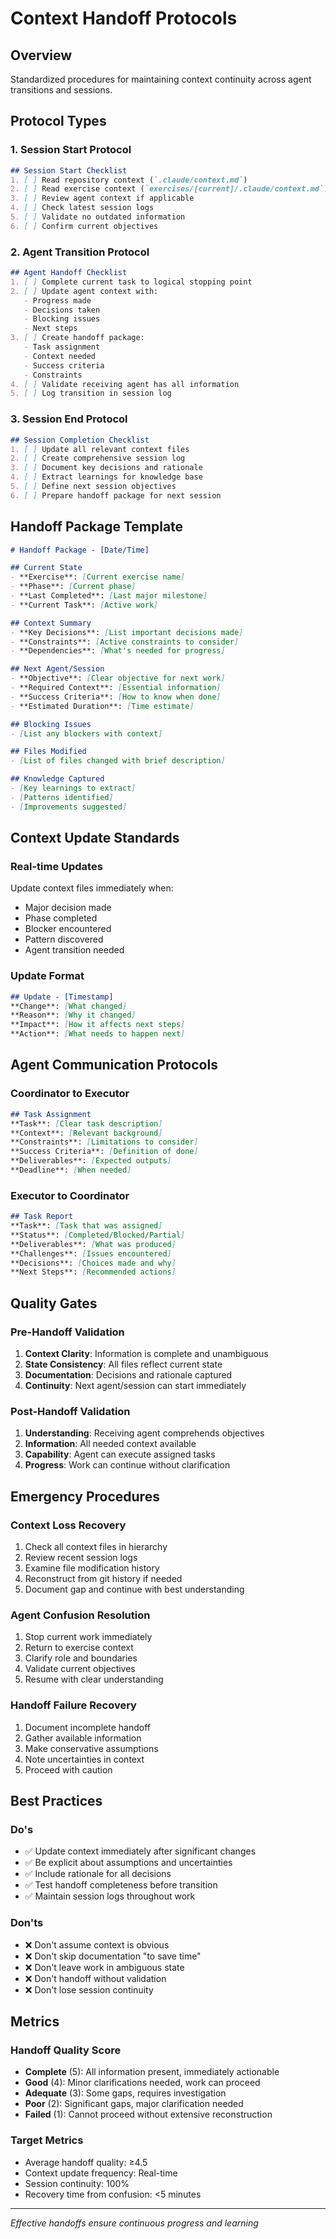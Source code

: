 # Context Handoff Protocols

## Overview
Standardized procedures for maintaining context continuity across agent transitions and sessions.

## Protocol Types

### 1. Session Start Protocol
```markdown
## Session Start Checklist
1. [ ] Read repository context (`.claude/context.md`)
2. [ ] Read exercise context (`exercises/[current]/.claude/context.md`)
3. [ ] Review agent context if applicable
4. [ ] Check latest session logs
5. [ ] Validate no outdated information
6. [ ] Confirm current objectives
```

### 2. Agent Transition Protocol
```markdown
## Agent Handoff Checklist
1. [ ] Complete current task to logical stopping point
2. [ ] Update agent context with:
   - Progress made
   - Decisions taken
   - Blocking issues
   - Next steps
3. [ ] Create handoff package:
   - Task assignment
   - Context needed
   - Success criteria
   - Constraints
4. [ ] Validate receiving agent has all information
5. [ ] Log transition in session log
```

### 3. Session End Protocol
```markdown
## Session Completion Checklist
1. [ ] Update all relevant context files
2. [ ] Create comprehensive session log
3. [ ] Document key decisions and rationale
4. [ ] Extract learnings for knowledge base
5. [ ] Define next session objectives
6. [ ] Prepare handoff package for next session
```

## Handoff Package Template

```markdown
# Handoff Package - [Date/Time]

## Current State
- **Exercise**: [Current exercise name]
- **Phase**: [Current phase]
- **Last Completed**: [Last major milestone]
- **Current Task**: [Active work]

## Context Summary
- **Key Decisions**: [List important decisions made]
- **Constraints**: [Active constraints to consider]
- **Dependencies**: [What's needed for progress]

## Next Agent/Session
- **Objective**: [Clear objective for next work]
- **Required Context**: [Essential information]
- **Success Criteria**: [How to know when done]
- **Estimated Duration**: [Time estimate]

## Blocking Issues
- [List any blockers with context]

## Files Modified
- [List of files changed with brief description]

## Knowledge Captured
- [Key learnings to extract]
- [Patterns identified]
- [Improvements suggested]
```

## Context Update Standards

### Real-time Updates
Update context files immediately when:
- Major decision made
- Phase completed
- Blocker encountered
- Pattern discovered
- Agent transition needed

### Update Format
```markdown
## Update - [Timestamp]
**Change**: [What changed]
**Reason**: [Why it changed]
**Impact**: [How it affects next steps]
**Action**: [What needs to happen next]
```

## Agent Communication Protocols

### Coordinator to Executor
```markdown
## Task Assignment
**Task**: [Clear task description]
**Context**: [Relevant background]
**Constraints**: [Limitations to consider]
**Success Criteria**: [Definition of done]
**Deliverables**: [Expected outputs]
**Deadline**: [When needed]
```

### Executor to Coordinator
```markdown
## Task Report
**Task**: [Task that was assigned]
**Status**: [Completed/Blocked/Partial]
**Deliverables**: [What was produced]
**Challenges**: [Issues encountered]
**Decisions**: [Choices made and why]
**Next Steps**: [Recommended actions]
```

## Quality Gates

### Pre-Handoff Validation
1. **Context Clarity**: Information is complete and unambiguous
2. **State Consistency**: All files reflect current state
3. **Documentation**: Decisions and rationale captured
4. **Continuity**: Next agent/session can start immediately

### Post-Handoff Validation
1. **Understanding**: Receiving agent comprehends objectives
2. **Information**: All needed context available
3. **Capability**: Agent can execute assigned tasks
4. **Progress**: Work can continue without clarification

## Emergency Procedures

### Context Loss Recovery
1. Check all context files in hierarchy
2. Review recent session logs
3. Examine file modification history
4. Reconstruct from git history if needed
5. Document gap and continue with best understanding

### Agent Confusion Resolution
1. Stop current work immediately
2. Return to exercise context
3. Clarify role and boundaries
4. Validate current objectives
5. Resume with clear understanding

### Handoff Failure Recovery
1. Document incomplete handoff
2. Gather available information
3. Make conservative assumptions
4. Note uncertainties in context
5. Proceed with caution

## Best Practices

### Do's
- ✅ Update context immediately after significant changes
- ✅ Be explicit about assumptions and uncertainties
- ✅ Include rationale for all decisions
- ✅ Test handoff completeness before transition
- ✅ Maintain session logs throughout work

### Don'ts
- ❌ Don't assume context is obvious
- ❌ Don't skip documentation "to save time"
- ❌ Don't leave work in ambiguous state
- ❌ Don't handoff without validation
- ❌ Don't lose session continuity

## Metrics

### Handoff Quality Score
- **Complete** (5): All information present, immediately actionable
- **Good** (4): Minor clarifications needed, work can proceed
- **Adequate** (3): Some gaps, requires investigation
- **Poor** (2): Significant gaps, major clarification needed
- **Failed** (1): Cannot proceed without extensive reconstruction

### Target Metrics
- Average handoff quality: ≥4.5
- Context update frequency: Real-time
- Session continuity: 100%
- Recovery time from confusion: <5 minutes

---

*Effective handoffs ensure continuous progress and learning*